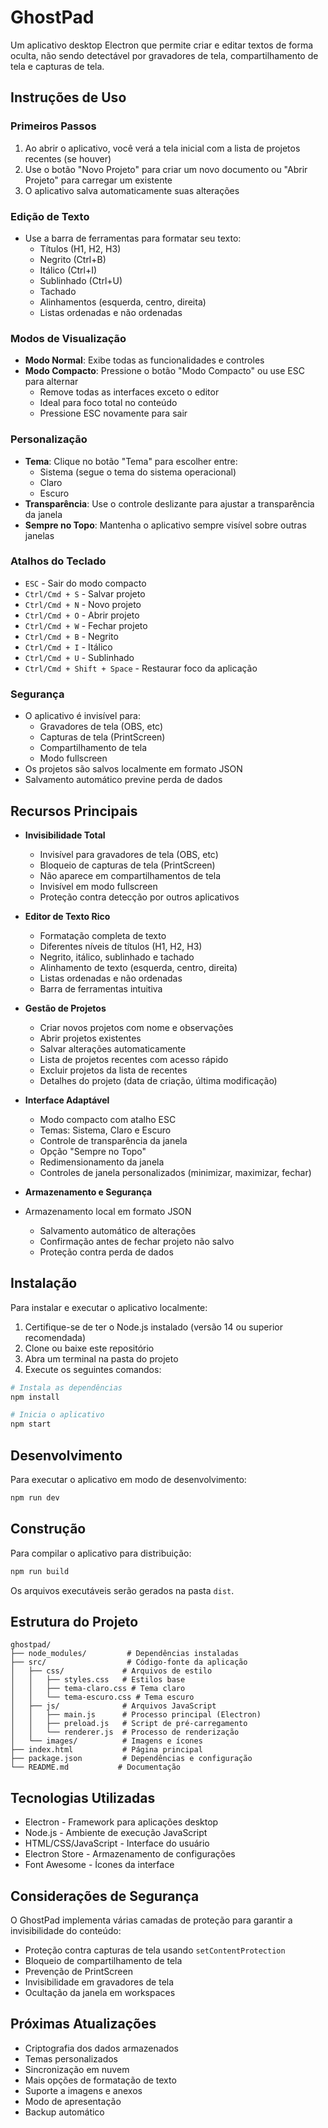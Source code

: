 # GhostPad

Um aplicativo desktop Electron que permite criar e editar textos de forma oculta, não sendo detectável por gravadores de tela, compartilhamento de tela e capturas de tela.

## Instruções de Uso

### Primeiros Passos
1. Ao abrir o aplicativo, você verá a tela inicial com a lista de projetos recentes (se houver)
2. Use o botão "Novo Projeto" para criar um novo documento ou "Abrir Projeto" para carregar um existente
3. O aplicativo salva automaticamente suas alterações

### Edição de Texto
- Use a barra de ferramentas para formatar seu texto:
  - Títulos (H1, H2, H3)
  - Negrito (Ctrl+B)
  - Itálico (Ctrl+I)
  - Sublinhado (Ctrl+U)
  - Tachado
  - Alinhamentos (esquerda, centro, direita)
  - Listas ordenadas e não ordenadas

### Modos de Visualização
- **Modo Normal**: Exibe todas as funcionalidades e controles
- **Modo Compacto**: Pressione o botão "Modo Compacto" ou use ESC para alternar
  - Remove todas as interfaces exceto o editor
  - Ideal para foco total no conteúdo
  - Pressione ESC novamente para sair

### Personalização
- **Tema**: Clique no botão "Tema" para escolher entre:
  - Sistema (segue o tema do sistema operacional)
  - Claro
  - Escuro
- **Transparência**: Use o controle deslizante para ajustar a transparência da janela
- **Sempre no Topo**: Mantenha o aplicativo sempre visível sobre outras janelas

### Atalhos do Teclado
- `ESC` - Sair do modo compacto
- `Ctrl/Cmd + S` - Salvar projeto
- `Ctrl/Cmd + N` - Novo projeto
- `Ctrl/Cmd + O` - Abrir projeto
- `Ctrl/Cmd + W` - Fechar projeto
- `Ctrl/Cmd + B` - Negrito
- `Ctrl/Cmd + I` - Itálico
- `Ctrl/Cmd + U` - Sublinhado
- `Ctrl/Cmd + Shift + Space` - Restaurar foco da aplicação

### Segurança
- O aplicativo é invisível para:
  - Gravadores de tela (OBS, etc)
  - Capturas de tela (PrintScreen)
  - Compartilhamento de tela
  - Modo fullscreen
- Os projetos são salvos localmente em formato JSON
- Salvamento automático previne perda de dados

## Recursos Principais

- **Invisibilidade Total**
  - Invisível para gravadores de tela (OBS, etc)
  - Bloqueio de capturas de tela (PrintScreen)
  - Não aparece em compartilhamentos de tela
  - Invisível em modo fullscreen
  - Proteção contra detecção por outros aplicativos

- **Editor de Texto Rico**
  - Formatação completa de texto
  - Diferentes níveis de títulos (H1, H2, H3)
  - Negrito, itálico, sublinhado e tachado
  - Alinhamento de texto (esquerda, centro, direita)
  - Listas ordenadas e não ordenadas
  - Barra de ferramentas intuitiva

- **Gestão de Projetos**
  - Criar novos projetos com nome e observações
  - Abrir projetos existentes
  - Salvar alterações automaticamente
  - Lista de projetos recentes com acesso rápido
  - Excluir projetos da lista de recentes
  - Detalhes do projeto (data de criação, última modificação)

- **Interface Adaptável**
  - Modo compacto com atalho ESC
  - Temas: Sistema, Claro e Escuro
  - Controle de transparência da janela
  - Opção "Sempre no Topo"
  - Redimensionamento da janela
  - Controles de janela personalizados (minimizar, maximizar, fechar)

- **Armazenamento e Segurança**
- Armazenamento local em formato JSON
  - Salvamento automático de alterações
  - Confirmação antes de fechar projeto não salvo
  - Proteção contra perda de dados

## Instalação

Para instalar e executar o aplicativo localmente:

1. Certifique-se de ter o Node.js instalado (versão 14 ou superior recomendada)
2. Clone ou baixe este repositório
3. Abra um terminal na pasta do projeto
4. Execute os seguintes comandos:

```bash
# Instala as dependências
npm install

# Inicia o aplicativo
npm start
```

## Desenvolvimento

Para executar o aplicativo em modo de desenvolvimento:

```bash
npm run dev
```

## Construção

Para compilar o aplicativo para distribuição:

```bash
npm run build
```

Os arquivos executáveis serão gerados na pasta `dist`.

## Estrutura do Projeto

```
ghostpad/
├── node_modules/         # Dependências instaladas
├── src/                  # Código-fonte da aplicação
│   ├── css/             # Arquivos de estilo
│   │   ├── styles.css   # Estilos base
│   │   ├── tema-claro.css # Tema claro
│   │   └── tema-escuro.css # Tema escuro
│   ├── js/              # Arquivos JavaScript
│   │   ├── main.js      # Processo principal (Electron)
│   │   ├── preload.js   # Script de pré-carregamento
│   │   └── renderer.js  # Processo de renderização
│   └── images/          # Imagens e ícones
├── index.html           # Página principal
├── package.json         # Dependências e configuração
└── README.md           # Documentação
```

## Tecnologias Utilizadas

- Electron - Framework para aplicações desktop
- Node.js - Ambiente de execução JavaScript
- HTML/CSS/JavaScript - Interface do usuário
- Electron Store - Armazenamento de configurações
- Font Awesome - Ícones da interface

## Considerações de Segurança

O GhostPad implementa várias camadas de proteção para garantir a invisibilidade do conteúdo:

- Proteção contra capturas de tela usando `setContentProtection`
- Bloqueio de compartilhamento de tela
- Prevenção de PrintScreen
- Invisibilidade em gravadores de tela
- Ocultação da janela em workspaces

## Próximas Atualizações

- Criptografia dos dados armazenados
- Temas personalizados
- Sincronização em nuvem
- Mais opções de formatação de texto
- Suporte a imagens e anexos
- Modo de apresentação
- Backup automático 